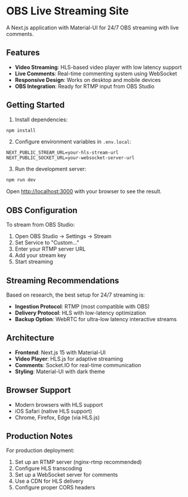 # OBS Live Streaming Site

A Next.js application with Material-UI for 24/7 OBS streaming with live comments.

## Features

- **Video Streaming**: HLS-based video player with low latency support
- **Live Comments**: Real-time commenting system using WebSocket
- **Responsive Design**: Works on desktop and mobile devices
- **OBS Integration**: Ready for RTMP input from OBS Studio

## Getting Started

1. Install dependencies:
```bash
npm install
```

2. Configure environment variables in `.env.local`:
```env
NEXT_PUBLIC_STREAM_URL=your-hls-stream-url
NEXT_PUBLIC_SOCKET_URL=your-websocket-server-url
```

3. Run the development server:
```bash
npm run dev
```

Open [http://localhost:3000](http://localhost:3000) with your browser to see the result.

## OBS Configuration

To stream from OBS Studio:

1. Open OBS Studio → Settings → Stream
2. Set Service to "Custom..."
3. Enter your RTMP server URL
4. Add your stream key
5. Start streaming

## Streaming Recommendations

Based on research, the best setup for 24/7 streaming is:

- **Ingestion Protocol**: RTMP (most compatible with OBS)
- **Delivery Protocol**: HLS with low-latency optimization
- **Backup Option**: WebRTC for ultra-low latency interactive streams

## Architecture

- **Frontend**: Next.js 15 with Material-UI
- **Video Player**: HLS.js for adaptive streaming
- **Comments**: Socket.IO for real-time communication
- **Styling**: Material-UI with dark theme

## Browser Support

- Modern browsers with HLS support
- iOS Safari (native HLS support)
- Chrome, Firefox, Edge (via HLS.js)

## Production Notes

For production deployment:

1. Set up an RTMP server (nginx-rtmp recommended)
2. Configure HLS transcoding
3. Set up a WebSocket server for comments
4. Use a CDN for HLS delivery
5. Configure proper CORS headers
